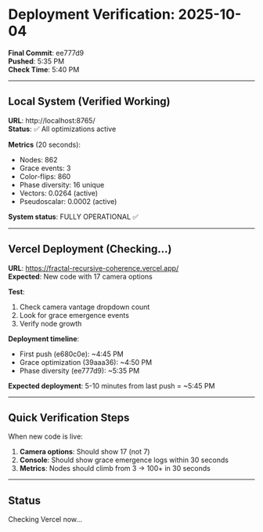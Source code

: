# Deployment Verification: 2025-10-04

**Final Commit**: ee777d9  
**Pushed**: 5:35 PM  
**Check Time**: 5:40 PM  

---

## Local System (Verified Working)

**URL**: http://localhost:8765/  
**Status**: ✅ All optimizations active

**Metrics** (20 seconds):
- Nodes: 862
- Grace events: 3
- Color-flips: 860
- Phase diversity: 16 unique
- Vectors: 0.0264 (active)
- Pseudoscalar: 0.0002 (active)

**System status**: FULLY OPERATIONAL ✅

---

## Vercel Deployment (Checking...)

**URL**: https://fractal-recursive-coherence.vercel.app/  
**Expected**: New code with 17 camera options

**Test**:
1. Check camera vantage dropdown count
2. Look for grace emergence events
3. Verify node growth

**Deployment timeline**:
- First push (e680c0e): ~4:45 PM
- Grace optimization (39aaa36): ~4:50 PM
- Phase diversity (ee777d9): ~5:35 PM

**Expected deployment**: 5-10 minutes from last push = ~5:45 PM

---

## Quick Verification Steps

When new code is live:

1. **Camera options**: Should show 17 (not 7)
2. **Console**: Should show grace emergence logs within 30 seconds
3. **Metrics**: Nodes should climb from 3 → 100+ in 30 seconds

---

## Status

Checking Vercel now...

